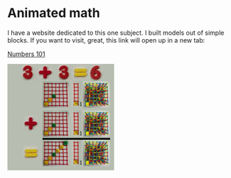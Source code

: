  # Animated math

 I have a website dedicated to this one subject. I built models out of simple
 blocks. If you want to visit, great, this link will open up in a new tab:

 <a href="https://dougsweetser.github.io/simply_animate_math/" target="_blank">Numbers 101</a>

![](../images/Math/numbers_101/dynamic_d3_m_plus_240.gif)
